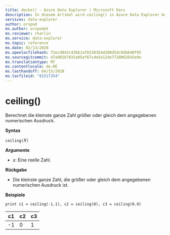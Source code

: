 ```yaml
---
title: decke() - Azure Data Explorer | Microsoft Docs
description: In diesem Artikel wird ceiling() in Azure Data Explorer beschrieben.
services: data-explorer
author: orspod
ms.author: orspodek
ms.reviewer: rkarlin
ms.service: data-explorer
ms.topic: reference
ms.date: 02/13/2020
ms.openlocfilehash: f2ecd043c43bb1af6530364d200d5dc9db640f95
ms.sourcegitcommit: 47a002b7032a05ef67c4e5e12de7720062645e9e
ms.translationtype: MT
ms.contentlocale: de-DE
ms.lasthandoff: 04/15/2020
ms.locfileid: "81517254"
---
```

# <a name="ceiling"></a>ceiling()

Berechnet die kleinste ganze Zahl größer oder gleich dem angegebenen numerischen Ausdruck.

**Syntax**

`ceiling(`*X*`)`

**Argumente**

* *x*: Eine reelle Zahl.

**Rückgabe**

* Die kleinste ganze Zahl, die größer oder gleich dem angegebenen numerischen Ausdruck ist. 

**Beispiele**

```kusto
print c1 = ceiling(-1.1), c2 = ceiling(0), c3 = ceiling(0.9)
```

|c1|c2|c3|
|---|---|---|
|-1|0|1|